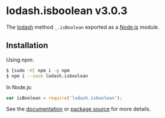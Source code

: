 # lodash.isboolean v3.0.3
The [lodash](https://lodash.com/) method `_.isBoolean` exported as a [Node.js](https://nodejs.org/) module.
## Installation
Using npm:
```bash
$ {sudo -H} npm i -g npm
$ npm i --save lodash.isboolean
```
In Node.js:
```js
var isBoolean = require('lodash.isboolean');
```
See the [documentation](https://lodash.com/docs#isBoolean) or [package source](https://github.com/lodash/lodash/blob/3.0.3-npm-packages/lodash.isboolean) for more details.
